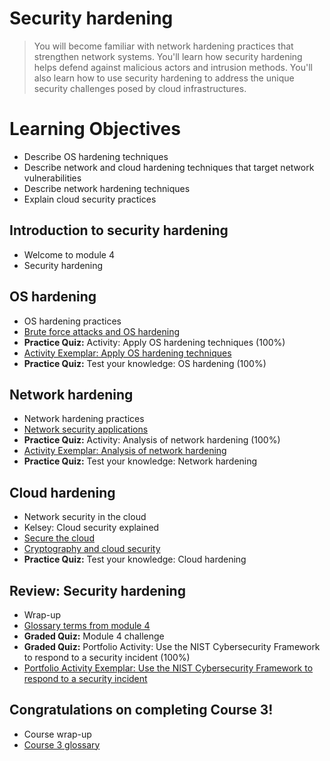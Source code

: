 # Security hardening
> You will become familiar with network hardening practices that strengthen network systems. You'll learn how security hardening helps defend against malicious actors and intrusion methods. You'll also learn how to use security hardening to address the unique security challenges posed by cloud infrastructures.
# Learning Objectives
- Describe OS hardening techniques
- Describe network and cloud hardening techniques that target network vulnerabilities
- Describe network hardening techniques
- Explain cloud security practices
## Introduction to security hardening
- Welcome to module 4
- Security hardening
## OS hardening
- OS hardening practices
- [Brute force attacks and OS hardening](https://github.com/KailaniBailey/Google-Cybersecurity-Professional-Certificate/tree/main/Course%203:%20Connect%20and%20Protect:%20Networks%20and%20Network%20Security/Week%204:%20Security%20hardening/Brute%20force%20attacks%20and%20OS%20hardening)
- **Practice Quiz:** Activity: Apply OS hardening techniques (100%)
- [Activity Exemplar: Apply OS hardening techniques](https://github.com/KailaniBailey/Google-Cybersecurity-Professional-Certificate/tree/main/Course%203:%20Connect%20and%20Protect:%20Networks%20and%20Network%20Security/Week%204:%20Security%20hardening/Activity%20Exemplar:%20Apply%20OS%20hardening%20techniques)
- **Practice Quiz:** Test your knowledge: OS hardening (100%)
## Network hardening
- Network hardening practices
- [Network security applications](https://github.com/KailaniBailey/Google-Cybersecurity-Professional-Certificate/tree/main/Course%203:%20Connect%20and%20Protect:%20Networks%20and%20Network%20Security/Week%204:%20Security%20hardening/Network%20security%20applications)
- **Practice Quiz:** Activity: Analysis of network hardening (100%)
- [Activity Exemplar: Analysis of network hardening](https://github.com/KailaniBailey/Google-Cybersecurity-Professional-Certificate/blob/main/Course%203%3A%20Connect%20and%20Protect%3A%20Networks%20and%20Network%20Security/Week%204%3A%20Security%20hardening/Security%20risk%20assessment%20report%20exemplar.pdf)
- **Practice Quiz:** Test your knowledge: Network hardening
## Cloud hardening
- Network security in the cloud
- Kelsey: Cloud security explained
- [Secure the cloud](https://github.com/KailaniBailey/Google-Cybersecurity-Professional-Certificate/tree/main/Course%203:%20Connect%20and%20Protect:%20Networks%20and%20Network%20Security/Week%204:%20Security%20hardening/Secure%20the%20cloud)
- [Cryptography and cloud security](https://github.com/KailaniBailey/Google-Cybersecurity-Professional-Certificate/tree/main/Course%203:%20Connect%20and%20Protect:%20Networks%20and%20Network%20Security/Week%204:%20Security%20hardening/Cryptography%20and%20cloud%20security)
- **Practice Quiz:** Test your knowledge: Cloud hardening
## Review: Security hardening
- Wrap-up
- [Glossary terms from module 4](https://github.com/KailaniBailey/Google-Cybersecurity-Professional-Certificate/tree/main/Course%203:%20Connect%20and%20Protect:%20Networks%20and%20Network%20Security/Week%204:%20Security%20hardening/Glossary%20terms%20from%20module%204)
- **Graded Quiz:** Module 4 challenge
- **Graded Quiz:** Portfolio Activity: Use the NIST Cybersecurity Framework to respond to a security incident (100%)
- [Portfolio Activity Exemplar: Use the NIST Cybersecurity Framework to respond to a security incident](https://github.com/KailaniBailey/Google-Cybersecurity-Professional-Certificate/blob/main/Course%203%3A%20Connect%20and%20Protect%3A%20Networks%20and%20Network%20Security/Week%204%3A%20Security%20hardening/Incident%20report%20analysis%20exemplar.pdf)
## Congratulations on completing Course 3!
- Course wrap-up
- [Course 3 glossary](https://github.com/KailaniBailey/Google-Cybersecurity-Professional-Certificate/blob/main/Course%203%3A%20Connect%20and%20Protect%3A%20Networks%20and%20Network%20Security/Week%204%3A%20Security%20hardening/Course%203%20glossary.pdf)
